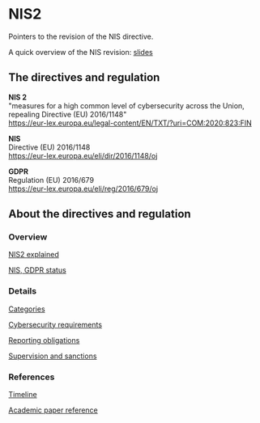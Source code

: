 # NIS2

Pointers to the revision of the NIS directive.

A quick overview of the NIS revision: [slides](nis2%20overview.pdf)

## The directives and regulation

**NIS 2**\
"measures for a high common level of cybersecurity across the Union, repealing Directive (EU) 2016/1148" \
https://eur-lex.europa.eu/legal-content/EN/TXT/?uri=COM:2020:823:FIN

**NIS**\
Directive (EU) 2016/1148\
https://eur-lex.europa.eu/eli/dir/2016/1148/oj

**GDPR**\
Regulation (EU) 2016/679\
https://eur-lex.europa.eu/eli/reg/2016/679/oj


## About the directives and regulation

### Overview

[NIS2 explained](qa.MD)

[NIS, GDPR status](status.MD)


### Details

[Categories](categories.MD)

[Cybersecurity requirements](secreq.MD)

[Reporting obligations](reporting.MD)

[Supervision and sanctions](supervision.MD)


### References
[Timeline](timeline.MD)

[Academic paper reference](papers.MD)

